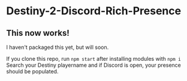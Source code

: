 # Destiny-2-Discord-Rich-Presence

## This now works!
I haven't packaged this yet, but will soon.

If you clone this repo, run `npm start` after installing modules with `npm i`
Search your Destiny playername and if Discord is open, your presence should be populated.
